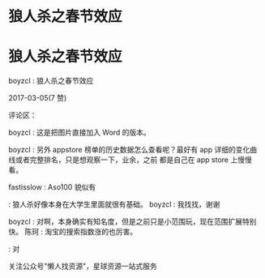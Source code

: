 # 狼人杀之春节效应

# 狼人杀之春节效应

boyzcl : 狼人杀之春节效应

2017-03-05(7 赞)

评论区：

boyzcl : 这是把图片直接加入 Word 的版本。

boyzcl : 另外 appstore 榜单的历史数据怎么查看呢？最好有 app 详细的变化曲线或者完整排名，只是想观察一下，业余，之前 都是自己在 app store 上慢慢看。

fastisslow : Aso100 貌似有

: 狼人杀好像本身在大学生里面就很有基础。 boyzcl : 我找找，谢谢

boyzcl : 对啊，本身确实有知名度，但是之前只是小范围玩，现在范围扩展特别快。 陈珂 : 淘宝的搜索指数涨的也厉害。

: 对

关注公众号"懒人找资源"，星球资源一站式服务